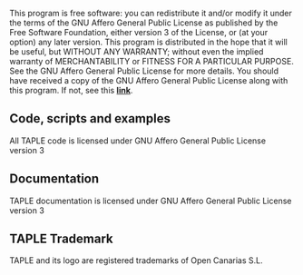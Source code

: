 This program is free software: you can redistribute it and/or modify it under the terms of the GNU Affero General Public License as published by the Free Software Foundation, either version 3 of the License, or (at your option) any later version.
This program is distributed in the hope that it will be useful, but WITHOUT ANY WARRANTY; without even the implied warranty of MERCHANTABILITY or FITNESS FOR A PARTICULAR PURPOSE. See the GNU Affero General Public License for more details.
You should have received a copy of the GNU Affero General Public License along with this program. If not, see this **[link](https://www.gnu.org/licenses/licenses.en.html#AGPL)**.

## Code, scripts and examples
All TAPLE code is licensed under GNU Affero General Public License version 3

## Documentation
TAPLE documentation is licensed under GNU Affero General Public License version 3

## TAPLE Trademark
TAPLE and its logo are registered trademarks of Open Canarias S.L.